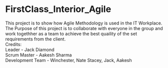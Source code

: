 # FirstClass_Interior_Agile
This project is to show how Agile Methodology is used in the IT Workplace.<br/>
The Purpose of this project is to collaborate with everyone in the group and work togethher as a team to achieve the best quaility of the set requirements from the client.<br/>
Credits: <br/>
Leader - Jack Diamond <br/>
Scrum Master - Aakesh Sharma <br/>
Development Team - Winchester, Nate Stacey, Jack, Aakesh <br/>
